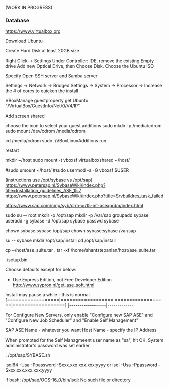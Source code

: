 <!--

    Copyright 2017 Goldman Sachs.
    Licensed under the Apache License, Version 2.0 (the "License");
    you may not use this file except in compliance with the License.
    You may obtain a copy of the License at

    http://www.apache.org/licenses/LICENSE-2.0

    Unless required by applicable law or agreed to in writing,
    software distributed under the License is distributed on an
    "AS IS" BASIS, WITHOUT WARRANTIES OR CONDITIONS OF ANY
    KIND, either express or implied.  See the License for the
    specific language governing permissions and limitations
    under the License.

-->

(WORK IN PROGRESS)


### Database

https://www.virtualbox.org

Download Ubuntu

Create Hard Disk at least 20GB size

Right Click -> Settings
Under Controller: IDE, remove the existing Empty drive
Add new Optical Drive, then Choose Disk. Choose the Ubuntu ISO

Specify Open SSH server and Samba server

Settings -> Network -> Bridged
Settings -> System -> Processor -> Increase the # of cores to quicken the install

VBoxManage guestproperty get Ubuntu "/VirtualBox/GuestInfo/Net/0/V4/IP"


Add screen shared

choose the icon to select your guest additions
sudo mkdir -p /media/cdrom
sudo mount /dev/cdrom /media/cdrom

cd /media/cdrom
sudo ./VBoxLinuxAdditions.run

restart

mkdir ~/host
sudo mount -t vboxsf virtualboxshared ~/host/

#sudo umount ~/host/
#sudo usermod -a -G vboxsf $USER


(instructions use /opt/sybase vs /opt/sap)
https://www.petersap.nl/SybaseWiki/index.php?title=Installation_guidelines_ASE_15.7
https://www.petersap.nl/SybaseWiki/index.php?title=Srvbuildres_task_failed


https://www.sap.com/cmp/syb/crm-xu15-int-asexprdm/index.html

sudo su -- root
mkdir -p /opt/sap
mkdir -p /var/sap
groupadd sybase
useradd -g sybase -d /opt/sap sybase
passwd sybase

chown sybase:sybase /opt/sap
chown sybase:sybase /var/sap

su -- sybase
mkdir /opt/sap/install
cd /opt/sap/install

cp ~/host/ase_suite.tar .
tar -xf /home/shantstepanian/host/ase_suite.tar

./setup.bin

Choose defaults except for below:
* Use Express Edition, not Free Developer Edition
http://www.sypron.nl/get_ase_soft.html

Install may pause a while - this is normal
 [==================|==================|==================|==================]
 [------------------|-------------


For Configure New Servers, only enable "Configure new SAP ASE" and "Configure New Job Scheduler" and "Enable Self Management"

SAP ASE Name - whatever you want
Host Name - specify the IP Address

When prompted for the Self Managmeent user name as "sa", hit OK. System administrator's password was set earlier


. /opt/sap/SYBASE.sh

isql64 -Usa -Ppassword -Sxxx.xxx.xxx.xxx:yyyy
or
isql -Usa -Ppassword -Sxxx.xxx.xxx.xxx:yyyy

if
  bash: /opt/sap/OCS-16_0/bin/isql: No such file or directory
